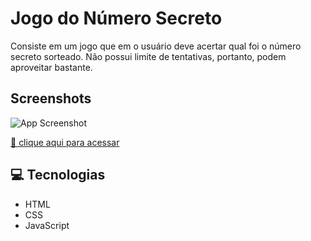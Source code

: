 
# Jogo do Número Secreto

Consiste em um jogo que em o usuário deve acertar qual foi o número secreto sorteado. Não possui limite de tentativas, portanto, podem aproveitar bastante.


## Screenshots

![App Screenshot](./.foto)

[🔗 clique aqui para acessar](https://jogo-do-numero-secreto-eight-tau.vercel.app/)

## 💻 Tecnologias

* HTML
* CSS
* JavaScript


